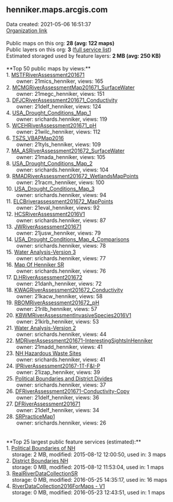 <h2>henniker.maps.arcgis.com</h2> Data created: 2021-05-06 16:51:37 <br /><a target='new' href='https://henniker.maps.arcgis.com'>Organization link</a><br /><br />Public maps on this org: <b>28 (avg: 122 maps)</b><br />Public layers on this org: <b>3 </b>(<a target='new' href='https://services.arcgis.com/lOJFzg9mkvV2CBVU/ArcGIS/rest/services'>full service list</a>)<br />Estimated storaged used by feature layers: <b>2 MB (avg: 250 KB)</b><br /><br />**Top 50 public maps by views:**<br />  1. <a target='new' href='https://www.arcgis.com/home/item.html?id=6dba905809cc42b0907e566ab469d7ac'>MSTFRiverAssessment201671</a> <br />  &nbsp;&nbsp;&nbsp;&nbsp; &nbsp;&nbsp;owner: 21mics_henniker, views: 165<br />  2. <a target='new' href='https://www.arcgis.com/home/item.html?id=4f1cc6ba0e9445aabfdcd0ef5b9e6101'>MCMGRiverAssessmentMap201671_SurfaceWater</a> <br />  &nbsp;&nbsp;&nbsp;&nbsp; &nbsp;&nbsp;owner: 21megc_henniker, views: 151<br />  3. <a target='new' href='https://www.arcgis.com/home/item.html?id=da4b86785b98416bad8b2c1929364739'>DFJCRiverAssessment201671_Conductivity</a> <br />  &nbsp;&nbsp;&nbsp;&nbsp; &nbsp;&nbsp;owner: 21delf_henniker, views: 124<br />  4. <a target='new' href='https://www.arcgis.com/home/item.html?id=40d07737948640b6bc8dcdc9101e8555'>USA_Drought_Conditions_Map_1</a> <br />  &nbsp;&nbsp;&nbsp;&nbsp; &nbsp;&nbsp;owner: srichards.henniker, views: 119<br />  5. <a target='new' href='https://www.arcgis.com/home/item.html?id=3a6e3388e11446dc8f60d3b1068c8cf4'>WCEHRiverAssessment201671_pH</a> <br />  &nbsp;&nbsp;&nbsp;&nbsp; &nbsp;&nbsp;owner: 21wilc_henniker, views: 112<br />  6. <a target='new' href='https://www.arcgis.com/home/item.html?id=b54205fff11d423b80cc1153647dca86'>TSZS_VBAPMap2016</a> <br />  &nbsp;&nbsp;&nbsp;&nbsp; &nbsp;&nbsp;owner: 21tyls_henniker, views: 109<br />  7. <a target='new' href='https://www.arcgis.com/home/item.html?id=95c1f31f92ad48a6bf03410959817f1e'>MA_ASRiverAssessment201672_SurfaceWater</a> <br />  &nbsp;&nbsp;&nbsp;&nbsp; &nbsp;&nbsp;owner: 21mada_henniker, views: 105<br />  8. <a target='new' href='https://www.arcgis.com/home/item.html?id=592824cf4d4c4c89aad9ebcd45e71246'>USA_Drought_Conditions_Map_2</a> <br />  &nbsp;&nbsp;&nbsp;&nbsp; &nbsp;&nbsp;owner: srichards.henniker, views: 104<br />  9. <a target='new' href='https://www.arcgis.com/home/item.html?id=e0b55594c86548eb96b0da9512fa8123'>RMADRiverAssessment201672_WetlandsMapPoints</a> <br />  &nbsp;&nbsp;&nbsp;&nbsp; &nbsp;&nbsp;owner: 21racm_henniker, views: 100<br />  10. <a target='new' href='https://www.arcgis.com/home/item.html?id=3c2206be924a4204ac9e7cbfd05e2aa0'>USA_Drought_Conditions_Map_3</a> <br />  &nbsp;&nbsp;&nbsp;&nbsp; &nbsp;&nbsp;owner: srichards.henniker, views: 94<br />  11. <a target='new' href='https://www.arcgis.com/home/item.html?id=595a9bdf0e2044bda49af87eb661b203'>ELCBriverassessment201672_MapPoints</a> <br />  &nbsp;&nbsp;&nbsp;&nbsp; &nbsp;&nbsp;owner: 21eval_henniker, views: 92<br />  12. <a target='new' href='https://www.arcgis.com/home/item.html?id=1101b432c392477db5606fba72379613'>HCSRiverAssessment2016V1</a> <br />  &nbsp;&nbsp;&nbsp;&nbsp; &nbsp;&nbsp;owner: srichards.henniker, views: 87<br />  13. <a target='new' href='https://www.arcgis.com/home/item.html?id=2de6d8438d7f4922969df3051f802dee'>JWRiverAssessment201671</a> <br />  &nbsp;&nbsp;&nbsp;&nbsp; &nbsp;&nbsp;owner: 21jusw_henniker, views: 79<br />  14. <a target='new' href='https://www.arcgis.com/home/item.html?id=b63e18ed0b1d4518ab58287be0494d07'>USA_Drought_Conditions_Map_4_Comparisons</a> <br />  &nbsp;&nbsp;&nbsp;&nbsp; &nbsp;&nbsp;owner: srichards.henniker, views: 78<br />  15. <a target='new' href='https://www.arcgis.com/home/item.html?id=c15f90ee163c4ac59d61c27741e2a886'>Water Analysis-Version 3</a> <br />  &nbsp;&nbsp;&nbsp;&nbsp; &nbsp;&nbsp;owner: srichards.henniker, views: 77<br />  16. <a target='new' href='https://www.arcgis.com/home/item.html?id=5c4f838866954195aab8aafd3d97ece1'>Map Of Henniker SR</a> <br />  &nbsp;&nbsp;&nbsp;&nbsp; &nbsp;&nbsp;owner: srichards.henniker, views: 76<br />  17. <a target='new' href='https://www.arcgis.com/home/item.html?id=b2d0a49868e5411980637eac65e43cf4'>D.HRiverAssessment201672</a> <br />  &nbsp;&nbsp;&nbsp;&nbsp; &nbsp;&nbsp;owner: 21danh_henniker, views: 72<br />  18. <a target='new' href='https://www.arcgis.com/home/item.html?id=a0619d9a4cc046ab9be1b9b3742f8f78'>KWAGRiverAssessment201672_Conductivity</a> <br />  &nbsp;&nbsp;&nbsp;&nbsp; &nbsp;&nbsp;owner: 21kacw_henniker, views: 58<br />  19. <a target='new' href='https://www.arcgis.com/home/item.html?id=11204b837a9f4cc2b7cdbbffc53538f3'>RBOMRiverAssessment201672_pH</a> <br />  &nbsp;&nbsp;&nbsp;&nbsp; &nbsp;&nbsp;owner: 21rilb_henniker, views: 57<br />  20. <a target='new' href='https://www.arcgis.com/home/item.html?id=d2730387f3444210b120273aa9864eda'>KBWMRiverAssessmentInvasiveSpecies2016V1</a> <br />  &nbsp;&nbsp;&nbsp;&nbsp; &nbsp;&nbsp;owner: 21kirb_henniker, views: 53<br />  21. <a target='new' href='https://www.arcgis.com/home/item.html?id=5ac90bfbd5d04295b3880f114a9c0a97'>Water Analysis-Version 2</a> <br />  &nbsp;&nbsp;&nbsp;&nbsp; &nbsp;&nbsp;owner: srichards.henniker, views: 44<br />  22. <a target='new' href='https://www.arcgis.com/home/item.html?id=b0ed6cda258d49a39c602e4fbd3a1a77'>MDRiverAssessment201671-InterestingSightsInHenniker</a> <br />  &nbsp;&nbsp;&nbsp;&nbsp; &nbsp;&nbsp;owner: 21madd_henniker, views: 41<br />  23. <a target='new' href='https://www.arcgis.com/home/item.html?id=9f3763cf1e6c4dc7a1968a7e85b42a0e'>NH Hazardous Waste Sites</a> <br />  &nbsp;&nbsp;&nbsp;&nbsp; &nbsp;&nbsp;owner: srichards.henniker, views: 41<br />  24. <a target='new' href='https://www.arcgis.com/home/item.html?id=060dbdec4c004ba09f7d1d696576a996'>IPRiverAssessment20167-1T-F&I-P</a> <br />  &nbsp;&nbsp;&nbsp;&nbsp; &nbsp;&nbsp;owner: 21izap_henniker, views: 39<br />  25. <a target='new' href='https://www.arcgis.com/home/item.html?id=b84c13dbcba440409c0bf5ed13e2ea0b'>Political Boundaries and District Divides</a> <br />  &nbsp;&nbsp;&nbsp;&nbsp; &nbsp;&nbsp;owner: srichards.henniker, views: 37<br />  26. <a target='new' href='https://www.arcgis.com/home/item.html?id=2bd99fbab93c44d296f79d94f4e3d790'>DFRiverAssessment201671-Conductivity-Copy</a> <br />  &nbsp;&nbsp;&nbsp;&nbsp; &nbsp;&nbsp;owner: 21delf_henniker, views: 36<br />  27. <a target='new' href='https://www.arcgis.com/home/item.html?id=e67a829e1aa04178a068c4e299432000'>DFRiverAssessment201671</a> <br />  &nbsp;&nbsp;&nbsp;&nbsp; &nbsp;&nbsp;owner: 21delf_henniker, views: 34<br />  28. <a target='new' href='https://www.arcgis.com/home/item.html?id=77c7d84330ee44509f852c4def821b68'>SRPracticeMap1</a> <br />  &nbsp;&nbsp;&nbsp;&nbsp; &nbsp;&nbsp;owner: srichards.henniker, views: 26<br /><br /><br />**Top 25 largest public feature services (estimated):**<br /> 1. <a target='new' href='https://www.arcgis.com/home/item.html?id=2be22a441a654f7594a4c7fa2ff08762'>Political Boundaries of NH</a><br /> &nbsp;&nbsp;&nbsp;&nbsp;storage: 2 MB, modified: 2015-08-12 12:00:50,  used in: 3 maps<br /> 2. <a target='new' href='https://www.arcgis.com/home/item.html?id=8646b638f19e4d348af82f667612d11d'>District Boundaries NH</a><br /> &nbsp;&nbsp;&nbsp;&nbsp;storage: 0 MB, modified: 2015-08-12 11:53:04,  used in: 1 maps<br /> 3. <a target='new' href='https://www.arcgis.com/home/item.html?id=d0adcfb5a423444f8376ddef2479747f'>RealRiverDataCollectionSR</a><br /> &nbsp;&nbsp;&nbsp;&nbsp;storage: 0 MB, modified: 2016-05-25 14:35:17,  used in: 16 maps<br /> 4. <a target='new' href='https://www.arcgis.com/home/item.html?id=d5cd559331bd40a59c73de995c9a0a06'>RiverDataCollection2016ForMaps - V1</a><br /> &nbsp;&nbsp;&nbsp;&nbsp;storage: 0 MB, modified: 2016-05-23 12:43:51,  used in: 1 maps<br />